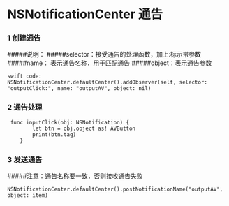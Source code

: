 # NSNotificationCenter 通告

### 1 创建通告
#####说明：
#####selector：接受通告的处理函数，加上:标示带参数
#####name： 表示通告名称，用于匹配通告
#####object：表示通告参数
```objc
swift code:
NSNotificationCenter.defaultCenter().addObserver(self, selector: "outputClick:", name: "outputAV", object: nil)
```
### 2 通告处理
```objc
 func inputClick(obj: NSNotification) {
        let btn = obj.object as! AVButton
        print(btn.tag)
    }
```

### 3 发送通告
#####注意：通告名称要一致，否则接收通告失败
```objc
NSNotificationCenter.defaultCenter().postNotificationName("outputAV", object: item)
```
